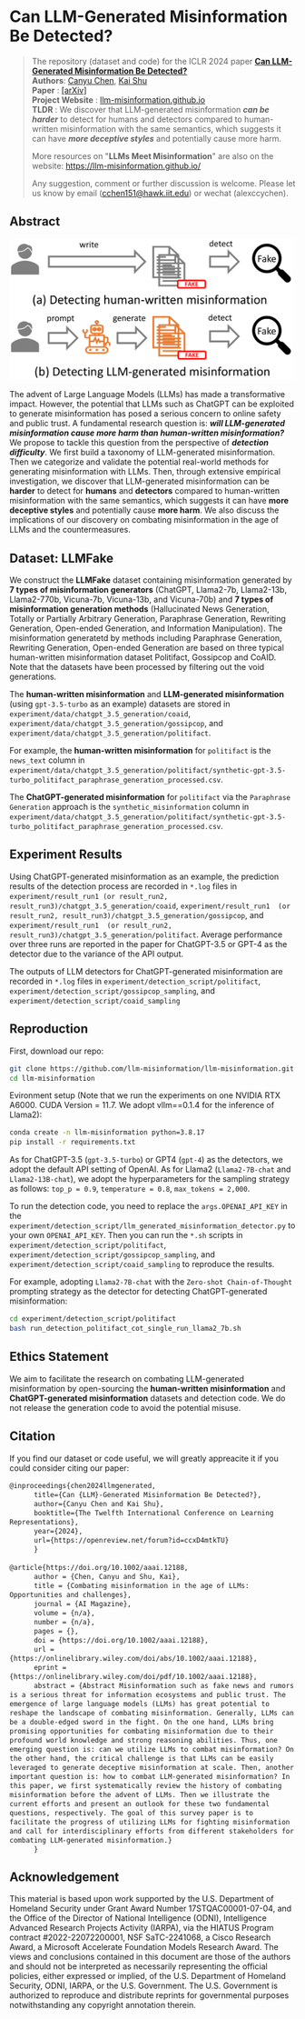 # Can LLM-Generated Misinformation Be Detected?

>The repository (dataset and code) for the ICLR 2024 paper **[Can LLM-Generated Misinformation Be Detected?](https://arxiv.org/abs/2309.13788)** <br> **Authors**: [Canyu Chen](https://canyuchen.com), [Kai Shu](http://www.cs.iit.edu/~kshu/)<br> **Paper** : [[arXiv]](https://arxiv.org/abs/2309.13788)<br> **Project Website** : [llm-misinformation.github.io](https://llm-misinformation.github.io/)<br>**TLDR** : We discover that LLM-generated misinformation ***can be harder*** to detect for humans and detectors compared to human-written misinformation with the same semantics, which suggests it can have ***more deceptive styles*** and potentially cause more harm.
>
> More resources on "**LLMs Meet Misinformation**" are also on the website: https://llm-misinformation.github.io/
>
>Any suggestion, comment or further discussion is welcome. Please let us know by email (cchen151@hawk.iit.edu) or wechat (alexccychen).

## Abstract
<img src="./image/f1.png" width="500">  

The advent of Large Language Models (LLMs) has made a transformative impact. However, the potential that LLMs such as ChatGPT can be exploited to generate misinformation has posed a serious concern to online safety and public trust. A fundamental research question is: ***will LLM-generated misinformation cause more harm than human-written misinformation?*** We propose to tackle this question from the perspective of ***detection difficulty***. We first build a taxonomy of LLM-generated misinformation. Then we categorize and validate the potential real-world methods for generating misinformation with LLMs. Then, through extensive empirical investigation, we discover that LLM-generated misinformation can be **harder** to detect for **humans** and **detectors** compared to human-written misinformation with the same semantics, which suggests it can have **more deceptive styles** and potentially cause **more harm**. We also discuss the implications of our discovery on combating misinformation in the age of LLMs and the countermeasures.

## Dataset: LLMFake

We construct the **LLMFake** dataset containing misinformation generated by **7 types of misinformation generators** (ChatGPT, Llama2-7b, Llama2-13b, Llama2-770b, Vicuna-7b, Vicuna-13b, and Vicuna-70b) and **7 types of misinformation generation methods** (Hallucinated News Generation, Totally or Partially Arbitrary Generation, Paraphrase Generation, Rewriting Generation, Open-ended Generation, and Information Manipulation). The misinformation generatetd by methods including Paraphrase Generation, Rewriting Generation, Open-ended Generation are based on three typical human-written misinformation dataset Politifact, Gossipcop and CoAID. Note that the datasets have been processed by filtering out the void generations.

The **human-written misinformation** and **LLM-generated misinformation** (using `gpt-3.5-turbo` as an example) datasets are stored in `experiment/data/chatgpt_3.5_generation/coaid`, `experiment/data/chatgpt_3.5_generation/gossipcop`, and `experiment/data/chatgpt_3.5_generation/politifact`. 

For example, the **human-written misinformation** for `politifact` is the `news_text` column in `experiment/data/chatgpt_3.5_generation/politifact/synthetic-gpt-3.5-turbo_politifact_paraphrase_generation_processed.csv`. 

The **ChatGPT-generated misinformation** for `politifact` via the `Paraphrase Generation` approach is the `synthetic_misinformation` column in `experiment/data/chatgpt_3.5_generation/politifact/synthetic-gpt-3.5-turbo_politifact_paraphrase_generation_processed.csv`.

## Experiment Results

Using ChatGPT-generated misinformation as an example, the prediction results of the detection process are recorded in `*.log` files in  `experiment/result_run1 (or result_run2, result_run3)/chatgpt_3.5_generation/coaid`, `experiment/result_run1  (or result_run2, result_run3)/chatgpt_3.5_generation/gossipcop`, and `experiment/result_run1  (or result_run2, result_run3)/chatgpt_3.5_generation/politifact`. Average performance over three runs are reported in the paper for ChatGPT-3.5 or GPT-4 as the detector due to the variance of the API output.

The outputs of LLM detectors for ChatGPT-generated misinformation are recorded in `*.log` files in `experiment/detection_script/politifact`, `experiment/detection_script/gossipcop_sampling`, and `experiment/detection_script/coaid_sampling`

## Reproduction
First, download our repo:
```bash
git clone https://github.com/llm-misinformation/llm-misinformation.git
cd llm-misinformation
```

Evironment setup (Note that we run the experiments on one NVIDIA RTX A6000. CUDA Version = 11.7. We adopt vllm==0.1.4 for the inference of Llama2):

```bash
conda create -n llm-misinformation python=3.8.17
pip install -r requirements.txt
```

As for ChatGPT-3.5 (`gpt-3.5-turbo`) or GPT4 (`gpt-4`) as the detectors, we adopt the default API setting of OpenAI. As for Llama2 (`Llama2-7B-chat` and `Llama2-13B-chat`), we adopt the hyperparameters for the sampling strategy as follows: `top_p = 0.9`, `temperature = 0.8`, `max_tokens = 2,000`.

To run the detection code, you need to replace the `args.OPENAI_API_KEY` in the `experiment/detection_script/llm_generated_misinformation_detector.py` to your own `OPENAI_API_KEY`. Then you can run the `*.sh` scripts in `experiment/detection_script/politifact`, `experiment/detection_script/gossipcop_sampling`, and `experiment/detection_script/coaid_sampling` to reproduce the results.

For example, adopting `Llama2-7B-chat` with the `Zero-shot Chain-of-Thought` prompting strategy as the detector for detecting ChatGPT-generated misinformation:
```bash
cd experiment/detection_script/politifact
bash run_detection_politifact_cot_single_run_llama2_7b.sh
```

## Ethics Statement

We aim to facilitate the research on combating LLM-generated misinformation by open-sourcing the **human-written misinformation** and **ChatGPT-generated misinformation** datasets and detection code. We do not release the generation code to avoid the potential misuse. 

## Citation
If you find our dataset or code useful, we will greatly appreacite it if you could consider citing our paper:
```
@inproceedings{chen2024llmgenerated,
      title={Can {LLM}-Generated Misinformation Be Detected?},
      author={Canyu Chen and Kai Shu},
      booktitle={The Twelfth International Conference on Learning Representations},
      year={2024},
      url={https://openreview.net/forum?id=ccxD4mtkTU}
      }

@article{https://doi.org/10.1002/aaai.12188,
      author = {Chen, Canyu and Shu, Kai},
      title = {Combating misinformation in the age of LLMs: Opportunities and challenges},
      journal = {AI Magazine},
      volume = {n/a},
      number = {n/a},
      pages = {},
      doi = {https://doi.org/10.1002/aaai.12188},
      url = {https://onlinelibrary.wiley.com/doi/abs/10.1002/aaai.12188},
      eprint = {https://onlinelibrary.wiley.com/doi/pdf/10.1002/aaai.12188},
      abstract = {Abstract Misinformation such as fake news and rumors is a serious threat for information ecosystems and public trust. The emergence of large language models (LLMs) has great potential to reshape the landscape of combating misinformation. Generally, LLMs can be a double-edged sword in the fight. On the one hand, LLMs bring promising opportunities for combating misinformation due to their profound world knowledge and strong reasoning abilities. Thus, one emerging question is: can we utilize LLMs to combat misinformation? On the other hand, the critical challenge is that LLMs can be easily leveraged to generate deceptive misinformation at scale. Then, another important question is: how to combat LLM-generated misinformation? In this paper, we first systematically review the history of combating misinformation before the advent of LLMs. Then we illustrate the current efforts and present an outlook for these two fundamental questions, respectively. The goal of this survey paper is to facilitate the progress of utilizing LLMs for fighting misinformation and call for interdisciplinary efforts from different stakeholders for combating LLM-generated misinformation.}
      }

```

## Acknowledgement

This material is based upon work supported by the  U.S. Department of Homeland Security under Grant Award Number 17STQAC00001-07-04, and the Office of the Director of National Intelligence (ODNI), Intelligence Advanced Research Projects Activity (IARPA), via the HIATUS Program contract \#2022-22072200001, NSF SaTC-2241068, a Cisco Research Award, a Microsoft Accelerate Foundation Models Research Award. The views and conclusions contained in this document are those of the authors and should not be interpreted as necessarily representing the official policies, either expressed or implied, of the U.S. Department of Homeland Security, ODNI, IARPA, or the U.S. Government. The U.S. Government is authorized to reproduce and distribute reprints for governmental purposes notwithstanding any copyright annotation therein.

